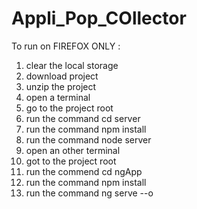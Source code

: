 # Appli_Pop_COllector

To run on FIREFOX ONLY : 
1) clear the local storage
2) download project
3) unzip the project
4) open a terminal
5) go to the project root
6) run the command cd server
7) run the command npm install
8) run the command node server
9) open an other terminal
10) got to the project root
11) run the commend cd ngApp
12) run the command npm install
13) run the command ng serve --o
